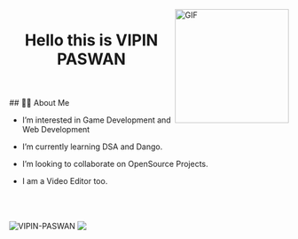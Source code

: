 <img alt="GIF"  height="205px" align="right" src="https://media.giphy.com/media/AOSwwqVjNZlDO/giphy.gif" />

<h1 align="center">Hello this is VIPIN PASWAN</h1>
  <br>
  <br>
## 🙋‍♂️ About Me

- I’m interested in Game Development and Web Development
- I’m currently learning DSA and Dango.
- I’m looking to collaborate on OpenSource Projects.
- I  am a Video Editor too.

  <br>
  <br>
<!---
VIPIN-PASWAN/VIPIN-PASWAN is a ✨ special ✨ repository because its `README.md` (this file) appears on your GitHub profile.
You can click the Preview link to take a look at your changes.
--->


<img align="center" src="https://github-readme-stats.vercel.app/api?username=vipin-paswan&show_icons=true&theme=vue" alt="VIPIN-PASWAN" /> 
<img align="center" src="https://github-readme-stats.vercel.app/api/top-langs/?username=vipin-paswan&layout=compact&theme=vue&hide_border=true" />
